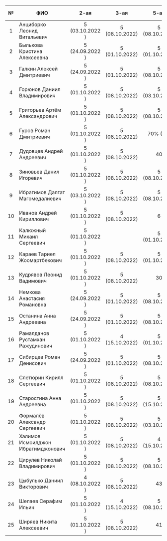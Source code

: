 | №   | ФИО                                | 2-ая            | 3-ая           | 5-ая           | 6-ая           | 7-ая           | 8-ая           | 9-ая           | карма |
| :-: | ---------------------------------- | :-------------: | :------------: | :------------: | :------------: | :------------: | :------------: | :------------: |:----: |
| 1   | Анциборко Леонид Витальевич        | 5 (03.10.2022 ) | 5 (08.10.2022) | 5 (08.10.2022) | 1              | 1              |                |                |       |
| 2   | Былькова Кристина Алексеевна       | 5 (24.09.2022 ) | 5 (01.10.2022) | 5 (01.10.2022) | 5 (08.10.2022) | 5 (15.10.2022) |                |                | 0.6   |
| 3   | Галкин Алексей Дмитриевич          | 5 (24.09.2022 ) | 5 (01.10.2022) | 5 (08.10.2022) | 5 (15.10.2022) | 2              |                |                |       |
| 4   | Горюнов Даниил Владимирович        | 5 (01.10.2022 ) | 5 (08.10.2022) | 5 (03.10.2022) | 3              | 3              |                |                |       |
| 5   | Григорьев Артём Александрович      | 5 (01.10.2022 ) | 5 (08.10.2022) | 5 (08.10.2022) | 5 (15.10.2022) | 4              |                |                | 0.6   |
| 6   | Гуров Роман Дмитриевич             | 5 (01.10.2022 ) | 5 (08.10.2022) | 70% (14)       | 5              | 12             |                |                | 0.3   |
| 7   | Дудовцев Андрей Андреевич          | 5 (01.10.2022 ) | 5 (08.10.2022) | 40             | 6              | 5              |                |                |       |
| 8   | Зиновьев Данил Игоревич            | 5 (01.10.2022 ) | 5 (08.10.2022) | 5 (08.10.2022) | 7              | 7              |                |                |       |
| 9   | Ибрагимов Далгат Магомедалиевич    | 5 (03.10.2022 ) | 5 (08.10.2022) | 5 (08.10.2022) | 13             | 8              |                |                |       |
| 10  | Иванов Андрей Кириллович           | 5 (01.10.2022 ) | 5 (08.10.2022) | 6              | 14             | 6              |                |                |       |
| 11  | Калюжный Михаил Сергеевич          | 5 (01.10.2022 ) |                | 5 (01.10.2022) | 16             | 22             |                |                |       |
| 12  | Караев Тариел Жоомартбекович       | 5 (01.10.2022 ) | 5 (08.10.2022) | 5 (01.10.2022) | 5 (15.10.2022) | 9              |                |                | 0.3   |
| 13  | Кудрявов Леонид Вадимович          | 5 (01.10.2022 ) | 5 (08.10.2022) | 30             | 19             | 23             |                |                |       |
| 14  | Немкова Анастасия Романовна        | 5 (24.09.2022 ) | 5 (01.10.2022) | 5 (08.10.2022) | 5 (08.10.2022) | 5 (15.10.2022) |                |                | 0.3   |
| 15  | Останина Анна Андреевна            | 5 (24.09.2022 ) | 5 (01.10.2022) | 5 (08.10.2022) | 20             | 17             |                |                |       |
| 16  | Рамалданов Рустамхан Ражудинович   | 5 (01.10.2022 ) | 4 (15.10.2022) | 5 (01.10.2022) | 37             | 18             |                |                |       |
| 17  | Сибирцев Роман Денисович           | 5 (24.09.2022 ) | 5 (01.10.2022) | 5 (08.10.2022) | 5 (15.10.2022) | 19             |                |                | 0.6   |
| 18  | Слетюрин Кирилл Сергеевич          | 5 (01.10.2022 ) | 5 (08.10.2022) | 5 (08.10.2022) | 5 (15.10.2022) | 20             |                |                |       |
| 19  | Старостина Анна Андреевна          | 5 (01.10.2022 ) | 5 (08.10.2022) | 5 (15.10.2022) | 27             | 25             |                |                |       |
| 20  | Формалёв Александр Сергеевич       | 5 (01.10.2022 ) | 5 (08.10.2022) | 5 (03.10.2022) | 30             | 40             |                |                |       |
| 21  | Халимов Исмоилджон Ибрагимджонович | 5 (01.10.2022 ) | 5 (08.10.2022) | 4 (15.10.2022) | 80% (31)       | 26             |                |                |       |
| 22  | Цирулев Николай Владимирович       | 5 (01.10.2022 ) | 5 (08.10.2022) | 5 (08.10.2022) | 5 (15.10.2022) | 41             |                |                |       |
| 23  | Цыбулько Даниил Викторович         | 4 (08.10.2022 ) | 5 (08.10.2022) | 43             | 33             | 27             |                |                |       |
| 24  | Шелаев Серафим Ильич               | 5 (01.10.2022 ) | 4 (15.10.2022) | 5 (08.10.2022) | 34             | 28             |                |                |       |
| 25  | Ширяев Никита Алексеевич           | 5 (01.10.2022 ) | 5 (08.10.2022) | 41             | 35             | 30             |                |                |       |
